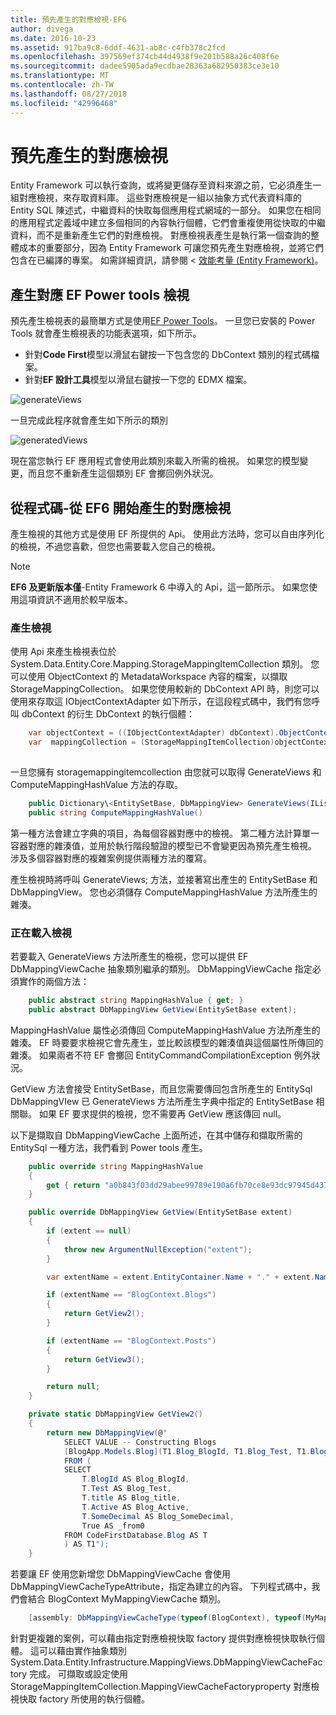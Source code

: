 ```yaml
---
title: 預先產生的對應檢視-EF6
author: divega
ms.date: 2016-10-23
ms.assetid: 917ba9c8-6ddf-4631-ab8c-c4fb378c2fcd
ms.openlocfilehash: 397569ef374cb44d4938f9e201b588a26c408f6e
ms.sourcegitcommit: dadee5905ada9ecdbae28363a682950383ce3e10
ms.translationtype: MT
ms.contentlocale: zh-TW
ms.lasthandoff: 08/27/2018
ms.locfileid: "42996468"
---
```

# <a name="pre-generated-mapping-views"></a>預先產生的對應檢視
Entity Framework 可以執行查詢，或將變更儲存至資料來源之前，它必須產生一組對應檢視，來存取資料庫。 這些對應檢視是一組以抽象方式代表資料庫的 Entity SQL 陳述式，中繼資料的快取每個應用程式網域的一部分。 如果您在相同的應用程式定義域中建立多個相同的內容執行個體，它們會重複使用從快取的中繼資料，而不是重新產生它們的對應檢視。 對應檢視表產生是執行第一個查詢的整體成本的重要部分，因為 Entity Framework 可讓您預先產生對應檢視，並將它們包含在已編譯的專案。 如需詳細資訊，請參閱 <<c0> [ 效能考量 (Entity Framework)](~/ef6/fundamentals/performance/perf-whitepaper.md)。

## <a name="generating-mapping-views-with-the-ef-power-tools"></a>產生對應 EF Power tools 檢視

預先產生檢視表的最簡單方式是使用[EF Power Tools](http://visualstudiogallery.msdn.microsoft.com/72a60b14-1581-4b9b-89f2-846072eff19d)。 一旦您已安裝的 Power Tools 就會產生檢視表的功能表選項，如下所示。

-   針對**Code First**模型以滑鼠右鍵按一下包含您的 DbContext 類別的程式碼檔案。
-   針對**EF 設計工具**模型以滑鼠右鍵按一下您的 EDMX 檔案。

![generateViews](~/ef6/media/generateviews.png)

一旦完成此程序就會產生如下所示的類別

![generatedViews](~/ef6/media/generatedviews.png)

現在當您執行 EF 應用程式會使用此類別來載入所需的檢視。 如果您的模型變更，而且您不重新產生這個類別 EF 會擲回例外狀況。

## <a name="generating-mapping-views-from-code---ef6-onwards"></a>從程式碼-從 EF6 開始產生的對應檢視

產生檢視的其他方式是使用 EF 所提供的 Api。 使用此方法時，您可以自由序列化的檢視，不過您喜歡，但您也需要載入您自己的檢視。

> [!NOTE]
> **EF6 及更新版本僅**-Entity Framework 6 中導入的 Api，這一節所示。 如果您使用這項資訊不適用於較早版本。

### <a name="generating-views"></a>產生檢視

使用 Api 來產生檢視表位於 System.Data.Entity.Core.Mapping.StorageMappingItemCollection 類別。 您可以使用 ObjectContext 的 MetadataWorkspace 內容的檔案，以擷取 StorageMappingCollection。 如果您使用較新的 DbContext API 時，則您可以使用來存取這 IObjectContextAdapter 如下所示，在這段程式碼中，我們有您呼叫 dbContext 的衍生 DbContext 的執行個體：

``` csharp
    var objectContext = ((IObjectContextAdapter) dbContext).ObjectContext;
    var  mappingCollection = (StorageMappingItemCollection)objectContext.MetadataWorkspace
                                                                        .GetItemCollection(DataSpace.CSSpace);
```

一旦您擁有 storagemappingitemcollection 由您就可以取得 GenerateViews 和 ComputeMappingHashValue 方法的存取。

``` csharp
    public Dictionary\<EntitySetBase, DbMappingView> GenerateViews(IList<EdmSchemaError> errors)
    public string ComputeMappingHashValue()
```

第一種方法會建立字典的項目，為每個容器對應中的檢視。 第二種方法計算單一容器對應的雜湊值，並用於執行階段驗證的模型已不會變更因為預先產生檢視。 涉及多個容器對應的複雜案例提供兩種方法的覆寫。

產生檢視時將呼叫 GenerateViews; 方法，並接著寫出產生的 EntitySetBase 和 DbMappingView。 您也必須儲存 ComputeMappingHashValue 方法所產生的雜湊。

### <a name="loading-views"></a>正在載入檢視

若要載入 GenerateViews 方法所產生的檢視，您可以提供 EF DbMappingViewCache 抽象類別繼承的類別。 DbMappingViewCache 指定必須實作的兩個方法：

``` csharp
    public abstract string MappingHashValue { get; }
    public abstract DbMappingView GetView(EntitySetBase extent);
```

MappingHashValue 屬性必須傳回 ComputeMappingHashValue 方法所產生的雜湊。 EF 時要要求檢視它會先產生，並比較該模型的雜湊值與這個屬性所傳回的雜湊。 如果兩者不符 EF 會擲回 EntityCommandCompilationException 例外狀況。

GetView 方法會接受 EntitySetBase，而且您需要傳回包含所產生的 EntitySql DbMappingVIew 已 GenerateViews 方法所產生字典中指定的 EntitySetBase 相關聯。 如果 EF 要求提供的檢視，您不需要再 GetView 應該傳回 null。

以下是擷取自 DbMappingViewCache 上面所述，在其中儲存和擷取所需的 EntitySql 一種方法，我們看到 Power tools 產生。

``` csharp
    public override string MappingHashValue
    {
        get { return "a0b843f03dd29abee99789e190a6fb70ce8e93dc97945d437d9a58fb8e2afd2e"; }
    }

    public override DbMappingView GetView(EntitySetBase extent)
    {
        if (extent == null)
        {
            throw new ArgumentNullException("extent");
        }

        var extentName = extent.EntityContainer.Name + "." + extent.Name;

        if (extentName == "BlogContext.Blogs")
        {
            return GetView2();
        }

        if (extentName == "BlogContext.Posts")
        {
            return GetView3();
        }

        return null;
    }

    private static DbMappingView GetView2()
    {
        return new DbMappingView(@"
            SELECT VALUE -- Constructing Blogs
            [BlogApp.Models.Blog](T1.Blog_BlogId, T1.Blog_Test, T1.Blog_title, T1.Blog_Active, T1.Blog_SomeDecimal)
            FROM (
            SELECT
                T.BlogId AS Blog_BlogId,
                T.Test AS Blog_Test,
                T.title AS Blog_title,
                T.Active AS Blog_Active,
                T.SomeDecimal AS Blog_SomeDecimal,
                True AS _from0
            FROM CodeFirstDatabase.Blog AS T
            ) AS T1");
    }
```

若要讓 EF 使用您新增您 DbMappingViewCache 會使用 DbMappingViewCacheTypeAttribute，指定為建立的內容。 下列程式碼中，我們會結合 BlogContext MyMappingViewCache 類別。

``` csharp
    [assembly: DbMappingViewCacheType(typeof(BlogContext), typeof(MyMappingViewCache))]
```

針對更複雜的案例，可以藉由指定對應檢視快取 factory 提供對應檢視快取執行個體。 這可以藉由實作抽象類別 System.Data.Entity.Infrastructure.MappingViews.DbMappingViewCacheFactory 完成。 可擷取或設定使用 StorageMappingItemCollection.MappingViewCacheFactoryproperty 對應檢視快取 factory 所使用的執行個體。
